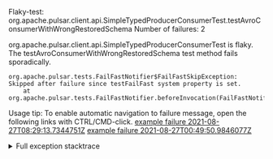         
Flaky-test: org.apache.pulsar.client.api.SimpleTypedProducerConsumerTest.testAvroConsumerWithWrongRestoredSchema
Number of failures: 2

org.apache.pulsar.client.api.SimpleTypedProducerConsumerTest is flaky. The testAvroConsumerWithWrongRestoredSchema test method fails sporadically.

```
org.apache.pulsar.tests.FailFastNotifier$FailFastSkipException: Skipped after failure since testFailFast system property is set.
	at org.apache.pulsar.tests.FailFastNotifier.beforeInvocation(FailFastNotifier.java:88)

```

Usage tip: To enable automatic navigation to failure message, open the following links with CTRL/CMD-click.
[example failure 2021-08-27T08:29:13.7344751Z](https://github.com/apache/pulsar/runs/3441181143?check_suite_focus=true#step:9:722)
[example failure 2021-08-27T00:49:50.9846077Z](https://github.com/apache/pulsar/runs/3438608157?check_suite_focus=true#step:9:718)


<details>
<summary>Full exception stacktrace</summary>
<code><pre>
org.apache.pulsar.tests.FailFastNotifier$FailFastSkipException: Skipped after failure since testFailFast system property is set.
	at org.apache.pulsar.tests.FailFastNotifier.beforeInvocation(FailFastNotifier.java:88)

</pre></code>
</details>

